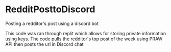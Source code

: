 # RedditPosttoDiscord
Posting a redditor's post using a discord bot

This code was ran through replit which allows for storing private information using keys.
The code pulls the redditor's top post of the week using PRAW API then posts the url in Discord chat
